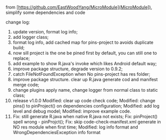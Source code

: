 from [https://github.com/EastWoodYang/MicroModule](MicroModule]), simplify some dependencies and code

change log:
1. update version, format log info;
2. add logger class;
3. format log info, add cached map for pins-project to avoids duplicate build;
4. now sill project is the one be pined  first by default, you can still one to replace;
5. add example to show R.java's invoke which likes Android default way;
6. improve package structure, degrade version to 0.9.2;
7. catch FileNotFoundException when No pins-project has res folder;
8. improve package structure. clear up R.java generate cod and manifest merge code;
9.  change plugins apply name, change logger from normal class to static class;
10. release v1.0.0
    Modified: clear up code check code;
    Modified: change pins() to pinProject() on dependencies configuration;
    Modified: add log level and debug model;
    Modified: improve example code.
11. Fix: still generate R.java when native R.java not exists;
    Fix: pinProject() spell wrong - pinProjct();
    Fix: skip code-check-manifest.xml generate in NO res module when first time;
    Modified: log info format and WrongDependenciesException info format